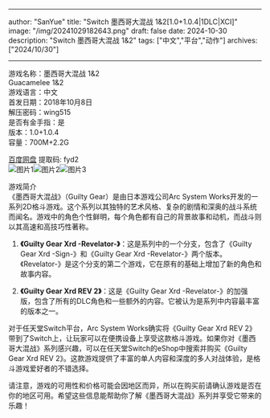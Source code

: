 
---
author: "SanYue"
title: "Switch 墨西哥大混战 1&2[1.0+1.0.4|1DLC|XCI]"
image: "/img/20241029182643.png"
draft: false
date: 2024-10-30
description: "Switch 墨西哥大混战 1&2"
tags: ["中文","平台","动作"]
archives: ["2024/10/30"]

---

游戏名称：墨西哥大混战 1&2   
Guacamelee 1&2    
游戏语言：中文  
首发日期：2018年10月8日  
解压密码：wing515  
是否有金手指：是  
版本：1.0+1.0.4   
容量：700M+2.2G

[百度网盘](https://pan.baidu.com/s/1kV5pu0yxZRic4zylQhuQeA) 提取码: fyd2  
![图片1](/img/0150cbfaca77b.jpg)![图片2](/img/3bbf440524c8.jpg)![图片3](/img/8efe0e2c4966cf36.jpg)  

游戏简介  
《墨西哥大混战》（Guilty Gear）是由日本游戏公司Arc System Works开发的一系列2D格斗游戏。这个系列以其独特的艺术风格、复杂的剧情和深奥的战斗系统而闻名。游戏中的角色个性鲜明，每个角色都有自己的背景故事和动机，而战斗则以其高速和高技巧性著称。

1. **《Guilty Gear Xrd -Revelator-》**：这是系列中的一个分支，包含了《Guilty Gear Xrd -Sign-》和《Guilty Gear Xrd -Revelator-》两个版本。《Revelator-》是这个分支的第二个游戏，它在原有的基础上增加了新的角色和故事内容。

2. **《Guilty Gear Xrd REV 2》**：这是《Guilty Gear Xrd -Revelator-》的加强版，包含了所有的DLC角色和一些额外的内容。它被认为是系列中内容最丰富的版本之一。

对于任天堂Switch平台，Arc System Works确实将《Guilty Gear Xrd REV 2》带到了Switch上，让玩家可以在便携设备上享受这款格斗游戏。如果你对《墨西哥大混战》系列感兴趣，可以在任天堂Switch的eShop中搜索并购买《Guilty Gear Xrd REV 2》。这款游戏提供了丰富的单人内容和深度的多人对战体验，是格斗游戏爱好者的不错选择。

请注意，游戏的可用性和价格可能会因地区而异，所以在购买前请确认游戏是否在你的地区可用。希望这些信息能帮助你了解《墨西哥大混战》系列并享受它带来的乐趣！
